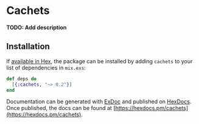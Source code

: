 # Cachets

**TODO: Add description**

## Installation

If [available in Hex](https://hex.pm/docs/publish), the package can be installed
by adding `cachets` to your list of dependencies in `mix.exs`:

```elixir
def deps do
  [{:cachets, "~> 0.2"}]
end
```

Documentation can be generated with [ExDoc](https://github.com/elixir-lang/ex_doc)
and published on [HexDocs](https://hexdocs.pm). Once published, the docs can
be found at [https://hexdocs.pm/cachets](https://hexdocs.pm/cachets).

